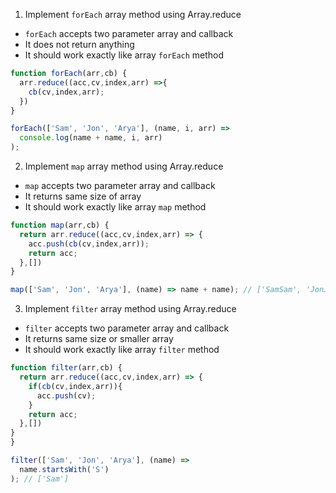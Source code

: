 1. Implement `forEach` array method using Array.reduce

- `forEach` accepts two parameter array and callback
- It does not return anything
- It should work exactly like array `forEach` method

```js
function forEach(arr,cb) {
  arr.reduce((acc,cv,index,arr) =>{
    cb(cv,index,arr);
  })
}

forEach(['Sam', 'Jon', 'Arya'], (name, i, arr) =>
  console.log(name + name, i, arr)
);
```
2. Implement `map` array method using Array.reduce

- `map` accepts two parameter array and callback
- It returns same size of array
- It should work exactly like array `map` method

```js
function map(arr,cb) {
  return arr.reduce((acc,cv,index,arr) => {
    acc.push(cb(cv,index,arr));
    return acc;
  },[])
}

map(['Sam', 'Jon', 'Arya'], (name) => name + name); // ['SamSam', 'JonJon', 'AryaArya']
```

3. Implement `filter` array method using Array.reduce

- `filter` accepts two parameter array and callback
- It returns same size or smaller array
- It should work exactly like array `filter` method

```js
function filter(arr,cb) {
  return arr.reduce((acc,cv,index,arr) => {
    if(cb(cv,index,arr)){
      acc.push(cv);
    }
    return acc;
  },[])
}
}

filter(['Sam', 'Jon', 'Arya'], (name) =>
  name.startsWith('S')
); // ['Sam']
```
